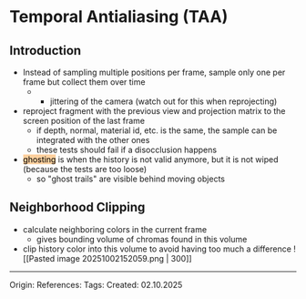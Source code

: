 # Temporal Antialiasing (TAA)

## Introduction

- Instead of sampling multiple positions per frame, sample only one per frame but collect them over time
	- + jittering of the camera (watch out for this when reprojecting)
- reproject fragment with the previous view and projection matrix to the screen position of the last frame
	- if depth, normal, material id, etc. is the same, the sample can be integrated with the other ones
	- these tests should fail if a disocclusion happens
- <mark style="background: #FFB86CA6;">ghosting</mark> is when the history is not valid anymore, but it is not wiped (because the tests are too loose)
	- so "ghost trails" are visible behind moving objects

## Neighborhood Clipping

- calculate neighboring colors in the current frame
	- gives bounding volume of chromas found in this volume
- clip history color into this volume to avoid having too much a difference
![[Pasted image 20251002152059.png | 300]]

---

Origin: 
References: 
Tags: 
Created: 02.10.2025

